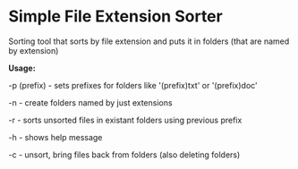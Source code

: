 # Simple File Extension Sorter
<p>Sorting tool that sorts by file extension and puts it in folders (that are named by extension)</p>
<b>Usage:</b>
<p>-p (prefix) - sets prefixes for folders like '(prefix)txt' or '(prefix)doc'</p>
<p>-n - create folders named by just extensions</p>
<p>-r - sorts unsorted files in existant folders using previous prefix</p>
<p>-h - shows help message</p>
<p>-c - unsort, bring files back from folders (also deleting folders)</p>